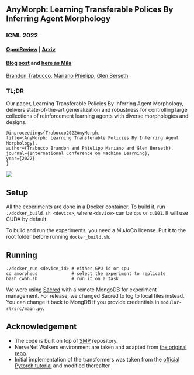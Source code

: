 ## AnyMorph: Learning Transferable Polices By Inferring Agent Morphology
### ICML 2022
#### [OpenReview](https://proceedings.mlr.press/v162/trabucco22b/trabucco22b.pdf) | [Arxiv](https://arxiv.org/abs/2206.12279)
#### [Blog post](https://www.linkedin.com/pulse/anymorph-learning-transferable-policies-inferring-agent-trabucco/) and [here as Mila](https://mila.quebec/en/article/anymorph-learning-transferable-policies-by-inferring-agent-morphology/)

[Brandon Trabucco](https://twitter.com/brandontrabucco), [Mariano Phielipp](https://twitter.com/mphielipp), [Glen Berseth](https://twitter.com/GlenBerseth)



### TL;DR 

Our paper, Learning Transferable Policies By Inferring Agent Morphology, delivers state-of-the-art generalization and robustness for controlling large collections of reinforcement learning agents with diverse morphologies and designs.

```
@inproceedings{Trabucco2022AnyMorph,
title={AnyMorph: Learning Transferable Policies By Inferring Agent Morphology},
author={Trabucco Brandon and Phielipp Mariano and Glen Berseth},
journal={International Conference on Machine Learning},
year={2022}
}
```

![](https://mila.quebec/wp-content/uploads/2022/08/anymorph_prompt-1.gif)

## Setup

All the experiments are done in a Docker container.
To build it, run `./docker_build.sh <device>`, where `<device>` can be `cpu` or `cu101`. It will use CUDA by default.

To build and run the experiments, you need a MuJoCo license. Put it to the root folder before running `docker_build.sh`. 


## Running

```
./docker_run <device_id> # either GPU id or cpu
cd amorpheus             # select the experiment to replicate
bash cwhh.sh             # run it on a task
```

We were using [Sacred](https://github.com/IDSIA/sacred) with a remote MongoDB for experiment management.
For release, we changed Sacred to log to local files instead.
You can change it back to MongDB if you provide credentials in `modular-rl/src/main.py`. 

## Acknowledgement

- The code is built on top of [SMP](https://github.com/huangwl18/modular-rl) repository. 
- NerveNet Walkers environment are
taken and adapted from [the original repo](https://github.com/WilsonWangTHU/NerveNet).
- Initial implementation of the transformers was taken from the [official Pytorch tutorial](https://pytorch.org/tutorials/beginner/transformer_tutorial.html) and modified thereafter. 
